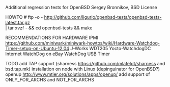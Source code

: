 Additional regression tests for OpenBSD
Sergey Bronnikov, BSD License

HOWTO
	# ftp -o - http://github.com/ligurio/openbsd-tests/openbsd-tests-latest.tar.gz \
		| tar xvzf - && cd openbsd-tests && make

RECOMMENDATIONS FOR HARDWARE
	IPMI https://github.com/miniwark/miniwark-howtos/wiki/Hardware-Watchdog-Timer-setup-on-Ubuntu-12.04
	J-Works WDT205
	Yocto-WatchdogDC
	Internet WatchDog on eBay
	WatchDog USB Timer

TODO
	add TAP support (sharness https://github.com/mlafeldt/sharness and bsd.tap.mk)
	installation on node with Linux (depinguinator for OpenBSD?)
	openup http://www.mtier.org/solutions/apps/openup/
	add support of ONLY_FOR_ARCHS and NOT_FOR_ARCHS
